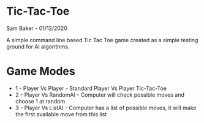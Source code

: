# Tic-Tac-Toe

Sam Baker - 01/12/2020

 A simple command line based Tic Tac Toe game created as a simple testing ground for AI algorithms.

 # Game Modes
  - 1 - Player Vs Player - Standard Player Vs Player Tic-Tac-Toe
  - 2 - Player Vs RandomAI - Computer will check possible moves and choose 1 at random
  - 3 - Player Vs ListAI - Computer has a list of possible moves, it will make the first available move from this list